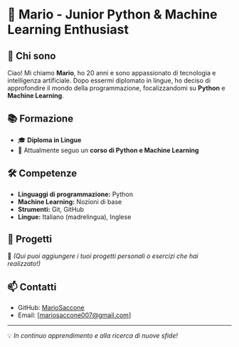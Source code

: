# 💼 Mario - Junior Python & Machine Learning Enthusiast

## 👋 Chi sono
Ciao! Mi chiamo **Mario**, ho 20 anni e sono appassionato di tecnologia e intelligenza artificiale. Dopo essermi diplomato in lingue, ho deciso di approfondire il mondo della programmazione, focalizzandomi su **Python** e **Machine Learning**.

## 📚 Formazione
- 🎓 **Diploma in Lingue**
- 📖 Attualmente seguo un **corso di Python e Machine Learning**

## 🛠️ Competenze
- **Linguaggi di programmazione:** Python
- **Machine Learning:** Nozioni di base
- **Strumenti:** Git, GitHub
- **Lingue:** Italiano (madrelingua), Inglese

## 🚀 Progetti
📌 *(Qui puoi aggiungere i tuoi progetti personali o esercizi che hai realizzato!)*

## 📫 Contatti
- GitHub: [MarioSaccone](https://github.com/tuo-username)
- Email: [mariosaccone007@gmail.com]

---
💡 *In continuo apprendimento e alla ricerca di nuove sfide!*
